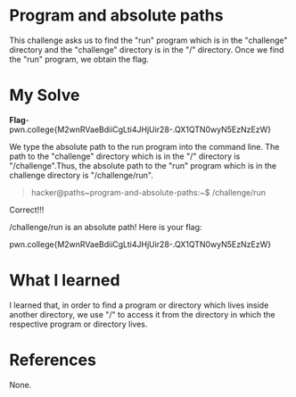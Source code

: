 # Program and absolute paths
This challenge asks us to find the "run" program which is in the "challenge" directory and the "challenge" directory is in the "/" directory.
Once we find the "run" program, we obtain the flag.
# My Solve
**Flag**- pwn.college{M2wnRVaeBdiiCgLti4JHjUir28-.QX1QTN0wyN5EzNzEzW}

We type the absolute path to the run program into the command line. The path to the "challenge" directory which is in the "/" directory is "/challenge".Thus, the absolute path to the "run" program which is in the challenge directory is "/challenge/run".

>hacker@paths~program-and-absolute-paths:~$ /challenge/run

Correct!!!

/challenge/run is an absolute path! Here is your flag:

pwn.college{M2wnRVaeBdiiCgLti4JHjUir28-.QX1QTN0wyN5EzNzEzW}

# What I learned
I learned that, in order to find a program or directory which lives inside another directory, we use "/" to access it from the directory in which the respective program or directory lives.

# References
None.
